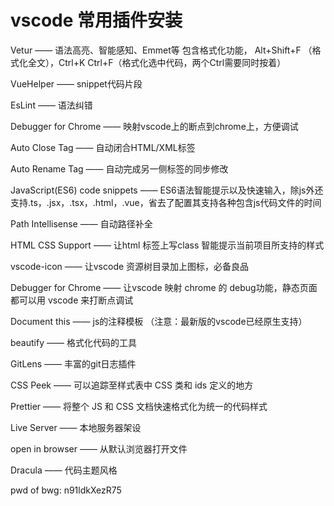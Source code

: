 <h1>vscode 常用插件安装</h1>

Vetur —— 语法高亮、智能感知、Emmet等 
包含格式化功能， Alt+Shift+F （格式化全文），Ctrl+K Ctrl+F（格式化选中代码，两个Ctrl需要同时按着）

VueHelper —— snippet代码片段

EsLint —— 语法纠错

Debugger for Chrome —— 映射vscode上的断点到chrome上，方便调试

Auto Close Tag —— 自动闭合HTML/XML标签

Auto Rename Tag —— 自动完成另一侧标签的同步修改

JavaScript(ES6) code snippets —— ES6语法智能提示以及快速输入，除js外还支持.ts，.jsx，.tsx，.html，.vue，省去了配置其支持各种包含js代码文件的时间

Path Intellisense —— 自动路径补全

HTML CSS Support —— 让html 标签上写class 智能提示当前项目所支持的样式 

vscode-icon —— 让vscode 资源树目录加上图标，必备良品

Debugger for Chrome  —— 让vscode 映射 chrome 的 debug功能，静态页面都可以用 vscode 来打断点调试

Document this —— js的注释模板 （注意：最新版的vscode已经原生支持）

beautify —— 格式化代码的工具

GitLens —— 丰富的git日志插件

CSS Peek —— 可以追踪至样式表中 CSS 类和 ids 定义的地方

Prettier —— 将整个 JS 和 CSS 文档快速格式化为统一的代码样式

Live Server —— 本地服务器架设

open in browser —— 从默认浏览器打开文件

Dracula —— 代码主题风格


pwd of bwg: n91ldkXezR75